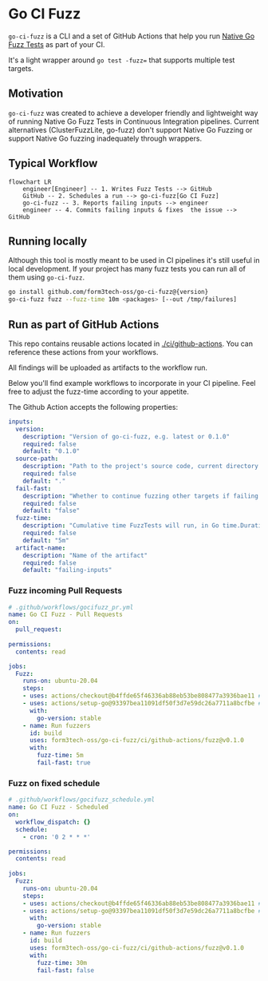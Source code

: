 # Go CI Fuzz

`go-ci-fuzz` is a CLI and a set of GitHub Actions that help you run [Native Go Fuzz Tests](https://go.dev/security/fuzz/) as part of your CI.

It's a light wrapper around `go test -fuzz=` that supports multiple test targets.

## Motivation

`go-ci-fuzz` was created to achieve a developer friendly and lightweight way of running Native Go Fuzz Tests in Continuous Integration pipelines.
Current alternatives (ClusterFuzzLite, go-fuzz) don't support Native Go Fuzzing or support Native Go fuzzing inadequately through wrappers.

## Typical Workflow

```mermaid
flowchart LR
    engineer[Engineer] -- 1. Writes Fuzz Tests --> GitHub
    GitHub -- 2. Schedules a run --> go-ci-fuzz[Go CI Fuzz]
    go-ci-fuzz -- 3. Reports failing inputs --> engineer
    engineer -- 4. Commits failing inputs & fixes  the issue --> GitHub
```


## Running locally

Although this tool is mostly meant to be used in CI pipelines it's still useful in local development. 
If your project has many fuzz tests you can run all of them using `go-ci-fuzz`.

```bash
go install github.com/form3tech-oss/go-ci-fuzz@{version}
go-ci-fuzz fuzz --fuzz-time 10m <packages> [--out /tmp/failures]
```

## Run as part of GitHub Actions

This repo contains reusable actions located in [./ci/github-actions](ci/github-actions). 
You can reference these actions from your workflows.

All findings will be uploaded as artifacts to the workflow run.

Below you'll find example workflows to incorporate in your CI pipeline. 
Feel free to adjust the fuzz-time according to your appetite.

The Github Action accepts the following properties:

```yaml
inputs:
  version:
    description: "Version of go-ci-fuzz, e.g. latest or 0.1.0"
    required: false
    default: "0.1.0"
  source-path:
    description: "Path to the project's source code, current directory by default."
    required: false
    default: "."
  fail-fast:
    description: "Whether to continue fuzzing other targets if failing input was found."
    required: false
    default: "false"
  fuzz-time:
    description: "Cumulative time FuzzTests will run, in Go time.Duration format."
    required: false
    default: "5m"
  artifact-name:
    description: "Name of the artifact"
    required: false
    default: "failing-inputs"
```

### Fuzz incoming Pull Requests

```yaml
# .github/workflows/gocifuzz_pr.yml
name: Go CI Fuzz - Pull Requests
on:
  pull_request:
    
permissions:
  contents: read

jobs:
  Fuzz:
    runs-on: ubuntu-20.04
    steps:
    - uses: actions/checkout@b4ffde65f46336ab88eb53be808477a3936bae11 # v4.1.1
    - uses: actions/setup-go@93397bea11091df50f3d7e59dc26a7711a8bcfbe # v4.1.0
      with:
        go-version: stable
    - name: Run fuzzers
      id: build
      uses: form3tech-oss/go-ci-fuzz/ci/github-actions/fuzz@v0.1.0
      with:
        fuzz-time: 5m
        fail-fast: true
```

### Fuzz on fixed schedule

```yaml
# .github/workflows/gocifuzz_schedule.yml
name: Go CI Fuzz - Scheduled
on:
  workflow_dispatch: {}
  schedule:
    - cron: '0 2 * * *'

permissions:
  contents: read
  
jobs:
  Fuzz:
    runs-on: ubuntu-20.04
    steps:
    - uses: actions/checkout@b4ffde65f46336ab88eb53be808477a3936bae11 # v4.1.1
    - uses: actions/setup-go@93397bea11091df50f3d7e59dc26a7711a8bcfbe # v4.1.0
      with:
        go-version: stable
    - name: Run fuzzers
      id: build
      uses: form3tech-oss/go-ci-fuzz/ci/github-actions/fuzz@v0.1.0
      with:
        fuzz-time: 30m
        fail-fast: false
```
